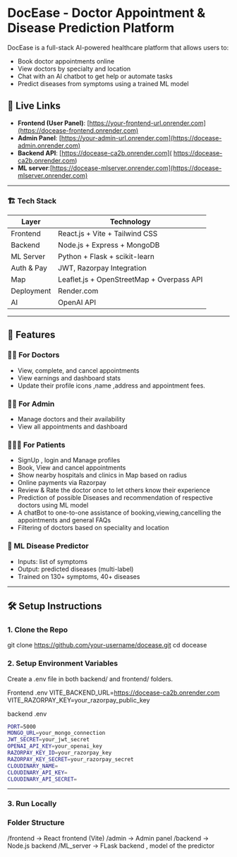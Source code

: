 # DocEase - Doctor Appointment & Disease Prediction Platform

DocEase is a full-stack AI-powered healthcare platform that allows users to:

- Book doctor appointments online
- View doctors by specialty and location
- Chat with an AI chatbot to get help or automate tasks
- Predict diseases from symptoms using a trained ML model

## 🔗 Live Links

- **Frontend (User Panel)**: [https://your-frontend-url.onrender.com](https://docease-frontend.onrender.com)
- **Admin Panel**: [https://your-admin-url.onrender.com](https://docease-admin.onrender.com)
- **Backend API**: [https://docease-ca2b.onrender.com]( https://docease-ca2b.onrender.com)
- **ML server**:[https://docease-mlserver.onrender.com](https://docease-mlserver.onrender.com)

---

### 🏗️ Tech Stack

| Layer       | Technology                                 |
|-------------|--------------------------------------------|
| Frontend    | React.js + Vite + Tailwind CSS             |
| Backend     | Node.js + Express + MongoDB                |
| ML Server   | Python + Flask + scikit-learn              |
| Auth & Pay  | JWT, Razorpay Integration                  |
| Map         | Leaflet.js + OpenStreetMap + Overpass API  |
| Deployment  | Render.com                                 |
| AI          | OpenAI API                                 |

---

## 🚀 Features

### 👨‍⚕️ For Doctors
- View, complete, and cancel appointments
- View earnings and dashboard stats
- Update their profile icons ,name ,address and appointment fees.

### 🧑‍💻 For Admin
- Manage doctors and their availability
- View all appointments and dashboard

### 🧑‍🤝‍🧑 For Patients
- SignUp , login and Manage profiles
- Book, View and cancel appointments
- Show nearby hospitals and clinics in Map based on radius 
- Online payments via Razorpay
- Review & Rate the doctor once to let others know their experience
- Prediction of possible Diseases and recommendation of respective doctors using ML model
- A chatBot to one-to-one assistance of booking,viewing,cancelling the appointments and general FAQs
- Filtering of doctors based on speciality and location 

### 🧠 ML Disease Predictor
- Inputs: list of symptoms
- Output: predicted diseases (multi-label)
- Trained on 130+ symptoms, 40+ diseases

---



## 🛠️ Setup Instructions

### 1. Clone the Repo

git clone https://github.com/your-username/docease.git
cd docease


### 2. Setup Environment Variables
Create a .env file in both backend/ and frontend/ folders.

Frontend .env
VITE_BACKEND_URL=https://docease-ca2b.onrender.com
VITE_RAZORPAY_KEY=your_razorpay_public_key

backend .env
```bash
PORT=5000
MONGO_URL=your_mongo_connection
JWT_SECRET=your_jwt_secret
OPENAI_API_KEY=your_openai_key
RAZORPAY_KEY_ID=your_razorpay_key
RAZORPAY_KEY_SECRET=your_razorpay_secret
CLOUDINARY_NAME=
CLOUDINARY_API_KEY=
CLOUDINARY_API_SECRET=
```
---



### 3. Run Locally

###  Folder Structure
/frontend        → React frontend (Vite)
/admin           → Admin panel
/backend         → Node.js backend
/ML_server       → FLask backend , model of the predictor

